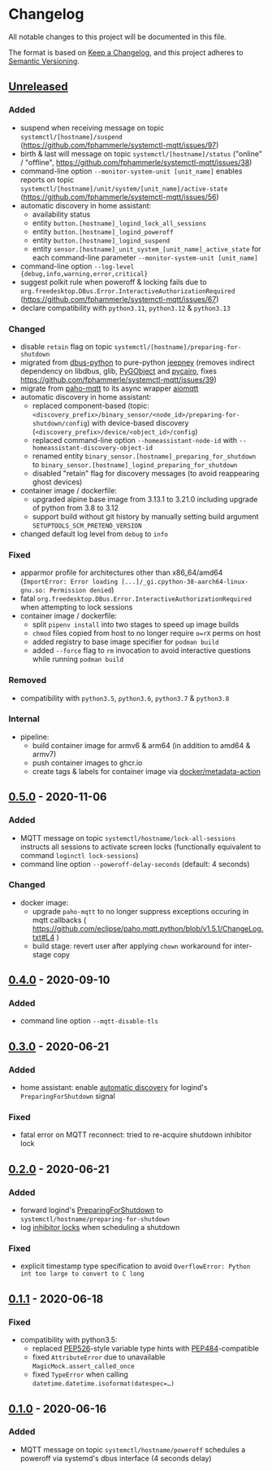 # Changelog
All notable changes to this project will be documented in this file.

The format is based on [Keep a Changelog](https://keepachangelog.com/en/1.0.0/),
and this project adheres to [Semantic Versioning](https://semver.org/spec/v2.0.0.html).

## [Unreleased]
### Added
- suspend when receiving message on topic `systemctl/[hostname]/suspend`
  (https://github.com/fphammerle/systemctl-mqtt/issues/97)
- birth & last will message on topic `systemctl/[hostname]/status`
  ("online" / "offline", https://github.com/fphammerle/systemctl-mqtt/issues/38)
- command-line option `--monitor-system-unit [unit_name]` enables reports on
  topic `systemctl/[hostname]/unit/system/[unit_name]/active-state`
  (https://github.com/fphammerle/systemctl-mqtt/issues/56)
- automatic discovery in home assistant:
  - availability status
  - entity `button.[hostname]_logind_lock_all_sessions`
  - entity `button.[hostname]_logind_poweroff`
  - entity `button.[hostname]_logind_suspend`
  - entity `sensor.[hostname]_unit_system_[unit_name]_active_state`
    for each command-line parameter `--monitor-system-unit [unit_name]`
- command-line option `--log-level {debug,info,warning,error,critical}`
- suggest polkit rule when poweroff & locking fails due to
  `org.freedesktop.DBus.Error.InteractiveAuthorizationRequired`
  (https://github.com/fphammerle/systemctl-mqtt/issues/67)
- declare compatibility with `python3.11`, `python3.12` & `python3.13`

### Changed
- disable `retain` flag on topic `systemctl/[hostname]/preparing-for-shutdown`
- migrated from [dbus-python](https://gitlab.freedesktop.org/dbus/dbus-python/)
  to pure-python [jeepney](https://gitlab.com/takluyver/jeepney)
  (removes indirect dependency on libdbus, glib,
  [PyGObject](https://gitlab.gnome.org/GNOME/pygobject) and
  [pycairo](https://github.com/pygobject/pycairo),
  fixes https://github.com/fphammerle/systemctl-mqtt/issues/39)
- migrate from [paho-mqtt](https://github.com/eclipse/paho.mqtt.python) to its
  async wrapper [aiomqtt](https://github.com/sbtinstruments/aiomqtt)
- automatic discovery in home assistant:
  - replaced component-based (topic:
    `<discovery_prefix>/binary_sensor/<node_id>/preparing-for-shutdown/config`)
    with device-based discovery (`<discovery_prefix>/device/<object_id>/config`)
  - replaced command-line option `--homeassistant-node-id` with
    `--homeassistant-discovery-object-id`
  - renamed entity `binary_sensor.[hostname]_preparing_for_shutdown` to
    `binary_sensor.[hostname]_logind_preparing_for_shutdown`
  - disabled "retain" flag for discovery messages
    (to avoid reappearing ghost devices)
- container image / dockerfile:
  - upgraded alpine base image from 3.13.1 to 3.21.0 including upgrade of python
    from 3.8 to 3.12
  - support build without git history by manually setting build argument
    `SETUPTOOLS_SCM_PRETEND_VERSION`
- changed default log level from `debug` to `info`

### Fixed
- apparmor profile for architectures other than x86_64/amd64
  (`ImportError: Error loading [...]/_gi.cpython-38-aarch64-linux-gnu.so: Permission denied`)
- fatal `org.freedesktop.DBus.Error.InteractiveAuthorizationRequired` when
  attempting to lock sessions
- container image / dockerfile:
  - split `pipenv install` into two stages to speed up image builds
  - `chmod` files copied from host to no longer require `o=rX` perms on host
  - added registry to base image specifier for `podman build`
  - added `--force` flag to `rm` invocation to avoid interactive questions while
    running `podman build`

### Removed
- compatibility with `python3.5`, `python3.6`, `python3.7` & `python3.8`

### Internal
- pipeline:
  - build container image for armv6 & arm64 (in addition to amd64 & armv7)
  - push container images to ghcr.io
  - create tags & labels for container image via
    [docker/metadata-action](https://github.com/docker/metadata-action)

## [0.5.0] - 2020-11-06
### Added
- MQTT message on topic `systemctl/hostname/lock-all-sessions`
  instructs all sessions to activate screen locks
  (functionally equivalent to command `loginctl lock-sessions`)
- command line option `--poweroff-delay-seconds` (default: 4 seconds)

### Changed
- docker image:
  - upgrade `paho-mqtt` to no longer suppress exceptions occuring in mqtt callbacks
    ( https://github.com/eclipse/paho.mqtt.python/blob/v1.5.1/ChangeLog.txt#L4 )
  - build stage: revert user after applying `chown` workaround for inter-stage copy

## [0.4.0] - 2020-09-10
### Added
- command line option `--mqtt-disable-tls`

## [0.3.0] - 2020-06-21
### Added
- home assistant: enable [automatic discovery](https://www.home-assistant.io/docs/mqtt/discovery/#discovery_prefix)
  for logind's `PreparingForShutdown` signal

### Fixed
- fatal error on MQTT reconnect:
  tried to re-acquire shutdown inhibitor lock

## [0.2.0] - 2020-06-21
### Added
- forward logind's [PreparingForShutdown](https://www.freedesktop.org/wiki/Software/systemd/inhibit/)
  to `systemctl/hostname/preparing-for-shutdown`
- log [inhibitor locks](https://www.freedesktop.org/wiki/Software/systemd/inhibit/)
  when scheduling a shutdown

### Fixed
- explicit timestamp type specification to avoid
  `OverflowError: Python int too large to convert to C long`

## [0.1.1] - 2020-06-18
### Fixed
- compatibility with python3.5:
  - replaced [PEP526](https://www.python.org/dev/peps/pep-0526/#abstract)-style variable type hints
    with [PEP484](https://www.python.org/dev/peps/pep-0484/)-compatible
  - fixed `AttributeError` due to unavailable `MagicMock.assert_called_once`
  - fixed `TypeError` when calling `datetime.datetime.isoformat(datespec=…)`

## [0.1.0] - 2020-06-16
### Added
- MQTT message on topic `systemctl/hostname/poweroff`
  schedules a poweroff via systemd's dbus interface (4 seconds delay)

[Unreleased]: https://github.com/fphammerle/systemctl-mqtt/compare/v0.5.0...HEAD
[0.5.0]: https://github.com/fphammerle/systemctl-mqtt/compare/v0.4.0...v0.5.0
[0.4.0]: https://github.com/fphammerle/systemctl-mqtt/compare/v0.3.0...v0.4.0
[0.3.0]: https://github.com/fphammerle/systemctl-mqtt/compare/v0.2.0...v0.3.0
[0.2.0]: https://github.com/fphammerle/systemctl-mqtt/compare/v0.1.1...v0.2.0
[0.1.1]: https://github.com/fphammerle/systemctl-mqtt/compare/v0.1.0...v0.1.1
[0.1.0]: https://github.com/fphammerle/systemctl-mqtt/releases/tag/v0.1.0

